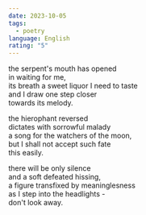 ```yaml
---
date: 2023-10-05
tags:
  - poetry
language: English
rating: "5"
---
```

the serpent's mouth has opened  
in waiting for me,  
its breath a sweet liquor I need to taste  
and I draw one step closer  
towards its melody.  
  
the hierophant reversed  
dictates with sorrowful malady  
a song for the watchers of the moon,  
but I shall not accept such fate  
this easily.  
  
there will be only silence  
and a soft defeated hissing,  
a figure transfixed by meaninglesness  
as I step into the headlights -  
don't look away.